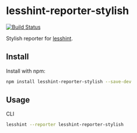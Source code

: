 # lesshint-reporter-stylish

[![Build Status](https://travis-ci.org/lesshint/reporter-stylish.svg?branch=master)](https://travis-ci.org/lesshint/reporter-stylish)

Stylish reporter for [lesshint](github.com/lesshint/lesshint).

## Install
Install with npm:

```bash
npm install lesshint-reporter-stylish --save-dev
```

## Usage
CLI
```bash
lesshint --reporter lesshint-reporter-stylish
```
